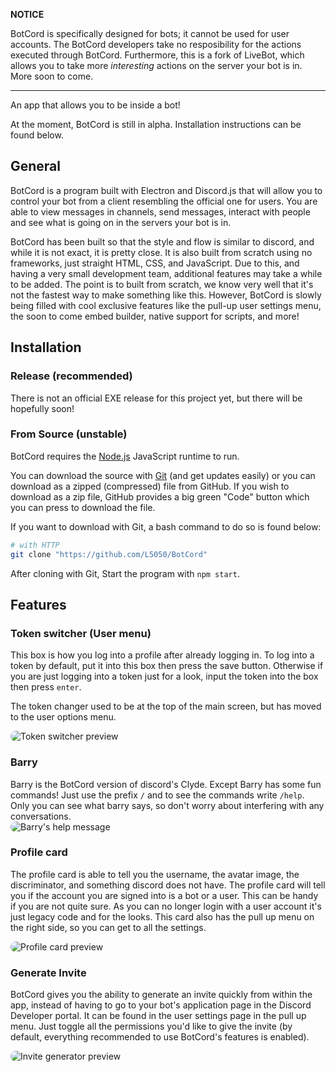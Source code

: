 **NOTICE**

BotCord is specifically designed for bots; it cannot be used for user accounts. The BotCord developers take no resposibility for the actions executed through BotCord.
Furthermore, this is a fork of LiveBot, which allows you to take more *interesting* actions on the server your bot is in. More soon to come.

---

An app that allows you to be inside a bot!

At the moment, BotCord is still in alpha. Installation instructions can be found below.

## General

BotCord is a program built with Electron and Discord.js that will allow you to control your bot from a client resembling the official one for users. You are able to view messages in channels, send messages, interact with people and see what is going on in the servers your bot is in.

BotCord has been built so that the style and flow is similar to discord, and while it is not exact, it is pretty close. It is also built from scratch using no frameworks, just straight HTML, CSS, and JavaScript. Due to this, and having a very small development team, additional features may take a while to be added. The point is to built from scratch, we know very well that it's not the fastest way to make something like this. However, BotCord is slowly being filled with cool exclusive features like the pull-up user settings menu, the soon to come embed builder, native support for scripts, and more!

## Installation
### Release (recommended)
There is not an official EXE release for this project yet, but there will be hopefully soon!
### From Source (unstable)

BotCord requires the [Node.js] JavaScript runtime to run.

You can download the source with [Git] (and get updates easily) or you can download as a zipped (compressed) file from GitHub. If you wish to download as a zip file, GitHub provides a big green "Code" button which you can press to download the file.

If you want to download with Git, a bash command to do so is found below:

```sh
# with HTTP
git clone "https://github.com/L5050/BotCord"
```

After cloning with Git, Start the program with `npm start`.

## Features
### Token switcher (User menu)
This box is how you log into a profile after already logging in. To log into a token by default, put it into this box then press the save button. Otherwise if you are just logging into a token just for a look, input the token into the box then press `enter`.

The token changer used to be at the top of the main screen, but has moved to the user options menu.

<img src='https://i.imgur.com/1rnEpQD.png' alt='Token switcher preview' style='border-radius: 10px;'>

### Barry
Barry is the BotCord version of discord's Clyde. Except Barry has some fun commands! Just use the prefix `/` and to see the commands write `/help`. Only you can see what barry says, so don't worry about interfering with any conversations. <br>
<img src='https://i.imgur.com/PGInuit.png' alt="Barry's help message" style='border-radius: 10px;'>

### Profile card
The profile card is able to tell you the username, the avatar image, the discriminator, and something discord does not have. The profile card will tell you if the account you are signed into is a bot or a user. This can be handy if you are not quite sure. As you can no longer login with a user account it's just legacy code and for the looks. This card also has the pull up menu on the right side, so you can get to all the settings. <br>

<img src='https://i.imgur.com/79NacEx.png' alt='Profile card preview' style='border-radius: 10px;'>

### Generate Invite

BotCord gives you the ability to generate an invite quickly from within the app, instead of having to go to your bot's application page in the Discord Developer portal. It can be found in the user settings page in the pull up menu. Just toggle all the permissions you'd like to give the invite (by default, everything recommended to use BotCord's features is enabled).

<img src='https://i.imgur.com/ggkyQtn.png' alt='Invite generator preview' style='border-radius: 10px;'>

[node.js]: https://nodejs.org
[git]: https://git-scm.com
